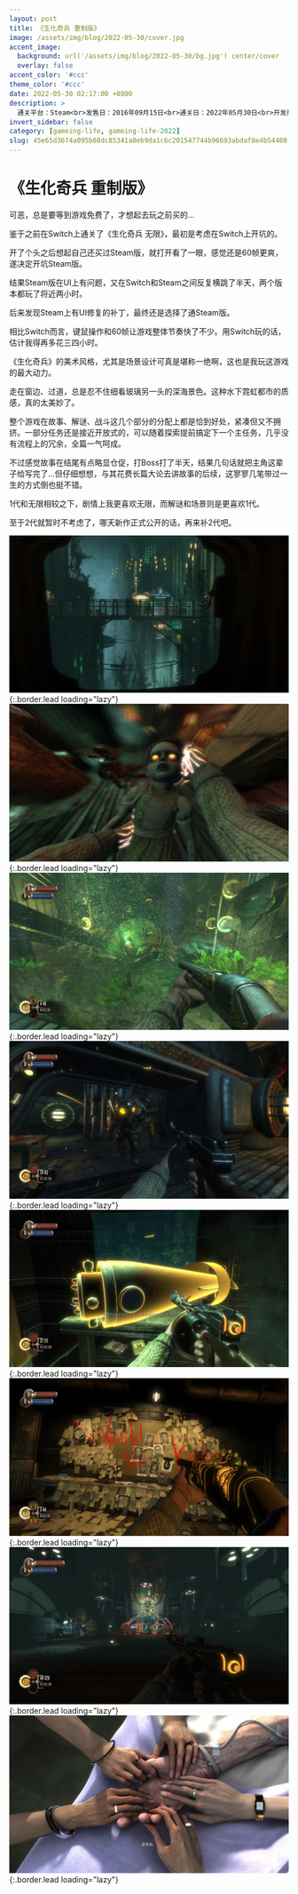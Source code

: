 ```yaml
---
layout: post
title: 《生化奇兵 重制版》
image: /assets/img/blog/2022-05-30/cover.jpg
accent_image: 
  background: url('/assets/img/blog/2022-05-30/bg.jpg') center/cover
  overlay: false
accent_color: '#ccc'
theme_color: '#ccc'
date: 2022-05-30 02:17:00 +0800
description: >
  通关平台：Steam<br>发售日：2016年09月15日<br>通关日：2022年05月30日<br>开发商：2K Boston<br>发行商：2K Games
invert_sidebar: false
category: [gameing-life, gameing-life-2022]
slug: 45e65d3674a095b08dc85341a0eb9da1c6c201547744b96693abdaf8e4b54480
---
```


# 《生化奇兵 重制版》

可恶，总是要等到游戏免费了，才想起去玩之前买的...

鉴于之前在Switch上通关了《生化奇兵 无限》，最初是考虑在Switch上开坑的。

开了个头之后想起自己还买过Steam版，就打开看了一眼，感觉还是60帧更爽，遂决定开坑Steam版。

结果Steam版在UI上有问题，又在Switch和Steam之间反复横跳了半天，两个版本都玩了将近两小时。

后来发现Steam上有UI修复的补丁，最终还是选择了通Steam版。

相比Switch而言，键鼠操作和60帧让游戏整体节奏快了不少。用Switch玩的话，估计我得再多花三四小时。

《生化奇兵》的美术风格，尤其是场景设计可真是堪称一绝啊，这也是我玩这游戏的最大动力。

走在窗边、过道，总是忍不住细看玻璃另一头的深海景色。这种水下霓虹都市的质感，真的太美妙了。

整个游戏在故事、解谜、战斗这几个部分的分配上都是恰到好处，紧凑但又不拥挤。一部分任务还是接近开放式的，可以随着探索提前搞定下一个主任务，几乎没有流程上的冗余，全篇一气呵成。

不过感觉故事在结尾有点略显仓促，打Boss打了半天，结果几句话就把主角这辈子给写完了...但仔细想想，与其花费长篇大论去讲故事的后续，这寥寥几笔带过一生的方式倒也挺不错。

1代和无限相较之下，剧情上我更喜欢无限，而解谜和场景则是更喜欢1代。

至于2代就暂时不考虑了，哪天新作正式公开的话，再来补2代吧。

![](/assets/img/blog/2022-05-30/1.jpg){:.border.lead loading="lazy"}
![](/assets/img/blog/2022-05-30/2.jpg){:.border.lead loading="lazy"}
![](/assets/img/blog/2022-05-30/3.jpg){:.border.lead loading="lazy"}
![](/assets/img/blog/2022-05-30/4.jpg){:.border.lead loading="lazy"}
![](/assets/img/blog/2022-05-30/5.jpg){:.border.lead loading="lazy"}
![](/assets/img/blog/2022-05-30/6.jpg){:.border.lead loading="lazy"}
![](/assets/img/blog/2022-05-30/7.jpg){:.border.lead loading="lazy"}
![](/assets/img/blog/2022-05-30/8.jpg){:.border.lead loading="lazy"}


